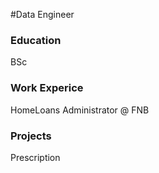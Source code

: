 #Data Engineer
### Education
BSc

### Work Experice
HomeLoans Administrator @ FNB
### Projects
Prescription
